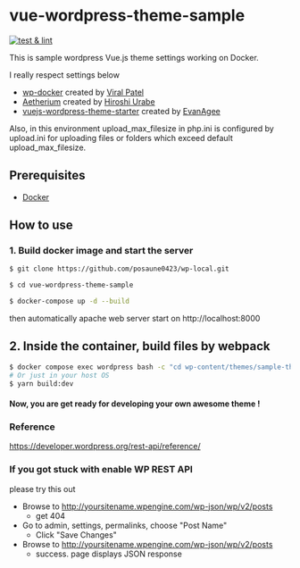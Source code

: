 # vue-wordpress-theme-sample

[![test & lint](https://github.com/posaune0423/vue-wordpress-theme-sample/actions/workflows/test.yaml/badge.svg)](https://github.com/posaune0423/vue-wordpress-theme-sample/actions/workflows/test.yaml)

This is sample wordpress Vue.js theme settings working on Docker.

I really respect settings below

-   [wp-docker](https://github.com/viralpatel/wp-docker) created by [Viral Patel](https://github.com/viralpatel)
-   [Aetherium](https://github.com/torounit/Aetherium) created by [Hiroshi Urabe](https://github.com/torounit)
-   [vuejs-wordpress-theme-starter](https://github.com/EvanAgee/vuejs-wordpress-theme-starter) created by [EvanAgee](https://github.com/EvanAgee)

Also, in this environment upload_max_filesize in php.ini is configured by upload.ini for uploading files or folders which exceed default upload_max_filesize.

## Prerequisites

-   [Docker](https://www.docker.com/)

## How to use

### 1. Build docker image and start the server

```bash
$ git clone https://github.com/posaune0423/wp-local.git

$ cd vue-wordpress-theme-sample

$ docker-compose up -d --build
```

then automatically apache web server start on http://localhost:8000

## 2. Inside the container, build files by webpack

```bash
$ docker compose exec wordpress bash -c "cd wp-content/themes/sample-theme && yarn build:dev"
# Or just in your host OS
$ yarn build:dev
```

#### Now, you are get ready for developing your own awesome theme !

### Reference

https://developer.wordpress.org/rest-api/reference/

### If you got stuck with enable WP REST API

please try this out

-   Browse to http://yoursitename.wpengine.com/wp-json/wp/v2/posts
    -   get 404
-   Go to admin, settings, permalinks, choose "Post Name"
    -   Click "Save Changes"
-   Browse to http://yoursitename.wpengine.com/wp-json/wp/v2/posts
    -   success. page displays JSON response

